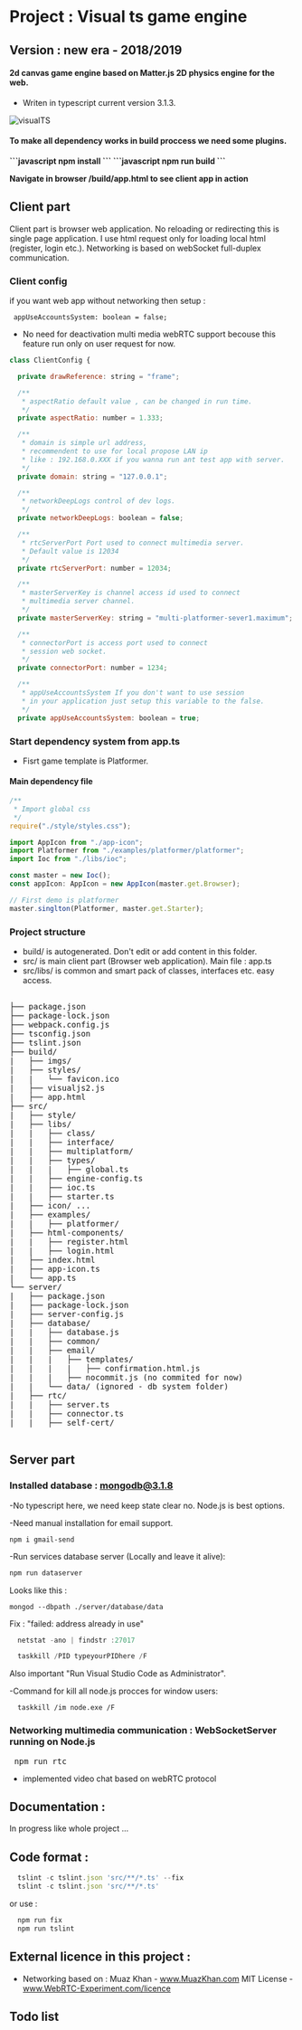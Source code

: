 # Project : Visual ts game engine #
## Version : new era - 2018/2019 ##

#### 2d canvas game engine based on Matter.js 2D physics engine for the web. ####
 - Writen in typescript current version 3.1.3.

![visualTS](https://github.com/zlatnaspirala/visual-ts/blob/master/logo.png)

#### To make all dependency works in build proccess we need some plugins. ####

<b>
 ```javascript
  npm install
 ```
</b>

<b>
 ```javascript
  npm run build
 ```
</b>

<b> Navigate in browser /build/app.html to see client app in action </b>

## Client part ##

 Client part is browser web application. No reloading or redirecting this is single page
 application. I use html request only for loading local html (register, login etc.).
 Networking is based on webSocket full-duplex communication.

### Client config ###

 if you want web app without networking then setup :

<code>  appUseAccountsSystem: boolean = false; </code>

 - No need for deactivation multi media webRTC support becouse
 this feature run only on user request for now.


```javascript
class ClientConfig {

  private drawReference: string = "frame";

  /**
   * aspectRatio default value , can be changed in run time.
   */
  private aspectRatio: number = 1.333;

  /**
   * domain is simple url address,
   * recommendent to use for local propose LAN ip
   * like : 192.168.0.XXX if you wanna run ant test app with server.
   */
  private domain: string = "127.0.0.1";

  /**
   * networkDeepLogs control of dev logs.
   */
  private networkDeepLogs: boolean = false;

  /**
   * rtcServerPort Port used to connect multimedia server.
   * Default value is 12034
   */
  private rtcServerPort: number = 12034;

  /**
   * masterServerKey is channel access id used to connect
   * multimedia server channel.
   */
  private masterServerKey: string = "multi-platformer-sever1.maximum";

  /**
   * connectorPort is access port used to connect
   * session web socket.
   */
  private connectorPort: number = 1234;

  /**
   * appUseAccountsSystem If you don't want to use session
   * in your application just setup this variable to the false.
   */
  private appUseAccountsSystem: boolean = true;

```

### Start dependency system from app.ts ###

 - Fisrt game template is Platformer.

#### Main dependency file ####

```typescript
/**
 * Import global css
 */
require("./style/styles.css");

import AppIcon from "./app-icon";
import Platformer from "./examples/platformer/platformer";
import Ioc from "./libs/ioc";

const master = new Ioc();
const appIcon: AppIcon = new AppIcon(master.get.Browser);

// First demo is platformer
master.singlton(Platformer, master.get.Starter);

```

### Project structure ###

 - build/ is autogenerated. Don't edit or add content in this folder.
 - src/ is main client part (Browser web application).
   Main file : app.ts
 - src/libs/ is common and smart pack of classes, interfaces etc.
   easy access.


<pre>

├── package.json
├── package-lock.json
├── webpack.config.js
├── tsconfig.json
├── tslint.json
├── build/
|   ├── imgs/
|   ├── styles/
|   |   └── favicon.ico
|   ├── visualjs2.js
|   ├── app.html
├── src/
|   ├── style/
|   ├── libs/
|   |   ├── class/
|   |   ├── interface/
|   |   ├── multiplatform/
|   |   ├── types/
|   |   |   ├── global.ts
|   |   ├── engine-config.ts
|   |   ├── ioc.ts
|   |   ├── starter.ts
|   ├── icon/ ...
|   ├── examples/
|   |   ├── platformer/
|   ├── html-components/
|   |   ├── register.html
|   |   ├── login.html
|   ├── index.html
|   ├── app-icon.ts
|   └── app.ts
└── server/
|   ├── package.json
|   ├── package-lock.json
|   ├── server-config.js
|   ├── database/
|   |   ├── database.js
|   |   ├── common/
|   |   ├── email/
|   |   |   ├── templates/
|   |   |   |   ├── confirmation.html.js
|   |   |   ├── nocommit.js (no commited for now)
|   |   └── data/ (ignored - db system folder)
|   ├── rtc/
|   |   ├── server.ts
|   |   ├── connector.ts
|   |   ├── self-cert/

</pre>


## Server part ##

### Installed database : mongodb@3.1.8 ###

-No typescript here, we need keep state clear no.
Node.js is best options.

-Need manual installation for email support.

 ```node
 npm i gmail-send
 ```

-Run services database server (Locally and leave it alive):

```javascript
npm run dataserver
```

Looks like this :
 ```node
mongod --dbpath ./server/database/data
 ```

Fix : "failed: address already in use"

```javascript
  netstat -ano | findstr :27017

  taskkill /PID typeyourPIDhere /F
```
Also important "Run Visual Studio Code as Administrator".

 -Command for kill all node.js procces for window users:
```node
  taskkill /im node.exe /F
```


### Networking multimedia communication : WebSocketServer running on Node.js ###

<pre> npm run rtc </pre>
- implemented video chat based on webRTC protocol

## Documentation : ##

 In progress like whole project ...

## Code format : ##

```javascript
  tslint -c tslint.json 'src/**/*.ts' --fix
  tslint -c tslint.json 'src/**/*.ts'
```
or use :

```javascript
  npm run fix
  npm run tslint
```

## External licence in this project : ##

 - Networking based on :
 Muaz Khan     - www.MuazKhan.com
 MIT License   - www.WebRTC-Experiment.com/licence

## Todo list ##
